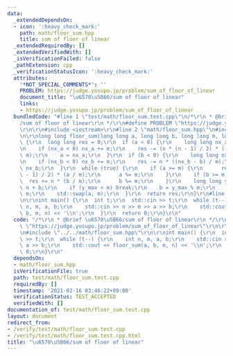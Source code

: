 ```yaml
---
data:
  _extendedDependsOn:
  - icon: ':heavy_check_mark:'
    path: math/floor_sum.hpp
    title: sum of floor of linear
  _extendedRequiredBy: []
  _extendedVerifiedWith: []
  _isVerificationFailed: false
  _pathExtension: cpp
  _verificationStatusIcon: ':heavy_check_mark:'
  attributes:
    '*NOT_SPECIAL_COMMENTS*': ''
    PROBLEM: https://judge.yosupo.jp/problem/sum_of_floor_of_linear
    document_title: "\u6570\u5B66/sum of floor of linear"
    links:
    - https://judge.yosupo.jp/problem/sum_of_floor_of_linear
  bundledCode: "#line 1 \"test/math/floor_sum.test.cpp\"\n/*\r\n * @brief \u6570\u5B66\
    /sum of floor of linear\r\n */\r\n#define PROBLEM \"https://judge.yosupo.jp/problem/sum_of_floor_of_linear\"\
    \r\n\r\n#include <iostream>\r\n#line 2 \"math/floor_sum.hpp\"\n#include <utility>\r\
    \n\r\nlong long floor_sum(long long a, long long b, long long m, long long n)\
    \ {\r\n  long long res = 0;\r\n  if (a < 0) {\r\n    long long nx_a = a % m;\r\
    \n    if (nx_a < 0) nx_a += m;\r\n    res -= (n * (n - 1) / 2) * ((nx_a - a) /\
    \ m);\r\n    a = nx_a;\r\n  }\r\n  if (b < 0) {\r\n    long long nx_b = b % m;\r\
    \n    if (nx_b < 0) nx_b += m;\r\n    res -= n * ((nx_b - b) / m);\r\n    b =\
    \ nx_b;\r\n  }\r\n  while (true) {\r\n    if (a >= m) {\r\n      res += (n * (n\
    \ - 1) / 2) * (a / m);\r\n      a %= m;\r\n    }\r\n    if (b >= m) {\r\n    \
    \  res += n * (b / m);\r\n      b %= m;\r\n    }\r\n    long long y_max = a *\
    \ n + b;\r\n    if (y_max < m) break;\r\n    b = y_max % m;\r\n    n = y_max /\
    \ m;\r\n    std::swap(a, m);\r\n  }\r\n  return res;\r\n}\r\n#line 8 \"test/math/floor_sum.test.cpp\"\
    \n\r\nint main() {\r\n  int t;\r\n  std::cin >> t;\r\n  while (t--) {\r\n    int\
    \ n, m, a, b;\r\n    std::cin >> n >> m >> a >> b;\r\n    std::cout << floor_sum(a,\
    \ b, m, n) << '\\n';\r\n  }\r\n  return 0;\r\n}\r\n"
  code: "/*\r\n * @brief \u6570\u5B66/sum of floor of linear\r\n */\r\n#define PROBLEM\
    \ \"https://judge.yosupo.jp/problem/sum_of_floor_of_linear\"\r\n\r\n#include <iostream>\r\
    \n#include \"../../math/floor_sum.hpp\"\r\n\r\nint main() {\r\n  int t;\r\n  std::cin\
    \ >> t;\r\n  while (t--) {\r\n    int n, m, a, b;\r\n    std::cin >> n >> m >>\
    \ a >> b;\r\n    std::cout << floor_sum(a, b, m, n) << '\\n';\r\n  }\r\n  return\
    \ 0;\r\n}\r\n"
  dependsOn:
  - math/floor_sum.hpp
  isVerificationFile: true
  path: test/math/floor_sum.test.cpp
  requiredBy: []
  timestamp: '2021-02-16 03:46:22+09:00'
  verificationStatus: TEST_ACCEPTED
  verifiedWith: []
documentation_of: test/math/floor_sum.test.cpp
layout: document
redirect_from:
- /verify/test/math/floor_sum.test.cpp
- /verify/test/math/floor_sum.test.cpp.html
title: "\u6570\u5B66/sum of floor of linear"
---
```

